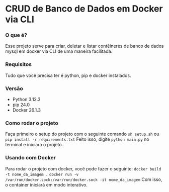 # CRUD de Banco de Dados em Docker via CLI
### O que é?
Esse projeto serve para criar, deletar e listar contêineres de banco de dados mysql em docker via CLI de uma maneira facilitada.

### Requisitos
Tudo que você precisa ter é python, pip e docker instalados.

### Versão
- Python 3.12.3 
- pip 24.0
- Docker 26.1.3

### Como rodar o projeto
Faça primeiro o setup do projeto com o seguinte comando `sh setup.sh` ou `pip install -r requirements.txt`
Feito isso, digite `python main.py` no terminal e iniciará o projeto.

### Usando com Docker
Para rodar o projeto com docker, você pode fazer o seguinte:
`docker build -t nome_da_imagem .`
`docker run -v  /var/run/docker.sock:/var/run/docker.sock -it nome_da_imagem`
Com isso, o container iniciará em modo interativo.